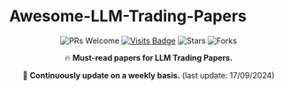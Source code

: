 # Awesome-LLM-Trading-Papers
<div align="center">

![PRs Welcome](https://img.shields.io/badge/PRs-Welcome-green)
[![Visits Badge](https://badges.pufler.dev/visits/persdre/awesome-LLM-trading-papers)](https://badges.pufler.dev/visits/persdre/awesome-LLM-trading-papers)
![Stars](https://img.shields.io/github/stars/persdre/awesome-LLM-trading-papers)
![Forks](https://img.shields.io/github/forks/persdre/awesome-LLM-trading-papers)

🔥 **Must-read papers for LLM Trading Papers.**

💫 **Continuously update on a weekly basis.** (last update: 17/09/2024)
